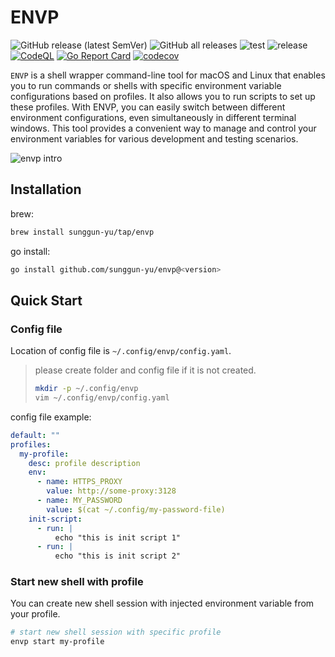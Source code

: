 # ENVP

![GitHub release (latest SemVer)](https://img.shields.io/github/v/release/sunggun-yu/envp)
![GitHub all releases](https://img.shields.io/github/downloads/sunggun-yu/envp/total)
![test](https://github.com/sunggun-yu/envp/actions/workflows/test.yaml/badge.svg)
![release](https://github.com/sunggun-yu/envp/actions/workflows/release.yaml/badge.svg)
[![CodeQL](https://github.com/sunggun-yu/envp/actions/workflows/codeql-analysis.yml/badge.svg)](https://github.com/sunggun-yu/envp/actions/workflows/codeql-analysis.yml)
[![Go Report Card](https://goreportcard.com/badge/github.com/sunggun-yu/envp)](https://goreportcard.com/report/github.com/sunggun-yu/envp)
[![codecov](https://codecov.io/gh/sunggun-yu/envp/branch/main/graph/badge.svg?token=3V5SJ002BS)](https://codecov.io/gh/sunggun-yu/envp)

`ENVP` is a shell wrapper command-line tool for macOS and Linux that enables you to run commands or shells with specific environment variable configurations based on profiles. It also allows you to run scripts to set up these profiles. With ENVP, you can easily switch between different environment configurations, even simultaneously in different terminal windows. This tool provides a convenient way to manage and control your environment variables for various development and testing scenarios.

![envp intro](docs/assets/envp-intro.gif)

## Installation

brew:

```bash
brew install sunggun-yu/tap/envp
```

go install:

```bash
go install github.com/sunggun-yu/envp@<version>
```

## Quick Start

### Config file

Location of config file is `~/.config/envp/config.yaml`. 

> please create folder and config file if it is not created.
>
> ```bash
> mkdir -p ~/.config/envp
> vim ~/.config/envp/config.yaml
> ```

config file example:

```yaml
default: ""
profiles:
  my-profile:
    desc: profile description
    env:
      - name: HTTPS_PROXY
        value: http://some-proxy:3128
      - name: MY_PASSWORD
        value: $(cat ~/.config/my-password-file)
    init-script:
      - run: |
          echo "this is init script 1"
      - run: |
          echo "this is init script 2"
```

### Start new shell with profile

You can create new shell session with injected environment variable from your profile.

```bash
# start new shell session with specific profile
envp start my-profile
```
